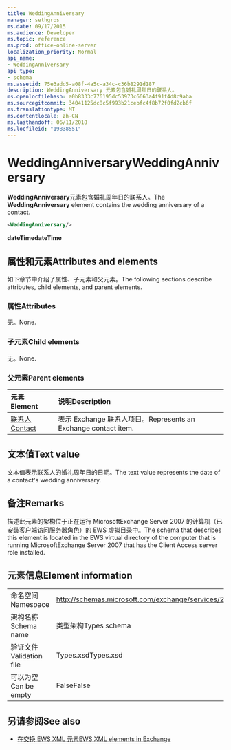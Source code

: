 ```yaml
---
title: WeddingAnniversary
manager: sethgros
ms.date: 09/17/2015
ms.audience: Developer
ms.topic: reference
ms.prod: office-online-server
localization_priority: Normal
api_name:
- WeddingAnniversary
api_type:
- schema
ms.assetid: 75e3add5-a08f-4a5c-a34c-c36b8291d187
description: WeddingAnniversary 元素包含婚礼周年日的联系人。
ms.openlocfilehash: a0b8333c776195dc53973c6663a4f91f4d8c9aba
ms.sourcegitcommit: 34041125dc8c5f993b21cebfc4f8b72f0fd2cb6f
ms.translationtype: MT
ms.contentlocale: zh-CN
ms.lasthandoff: 06/11/2018
ms.locfileid: "19838551"
---
```

# <a name="weddinganniversary"></a><span data-ttu-id="1870d-103">WeddingAnniversary</span><span class="sxs-lookup"><span data-stu-id="1870d-103">WeddingAnniversary</span></span>

<span data-ttu-id="1870d-104">**WeddingAnniversary**元素包含婚礼周年日的联系人。</span><span class="sxs-lookup"><span data-stu-id="1870d-104">The **WeddingAnniversary** element contains the wedding anniversary of a contact.</span></span> 
  
```xml
<WeddingAnniversary/>
```

 <span data-ttu-id="1870d-105">**dateTime**</span><span class="sxs-lookup"><span data-stu-id="1870d-105">**dateTime**</span></span>
## <a name="attributes-and-elements"></a><span data-ttu-id="1870d-106">属性和元素</span><span class="sxs-lookup"><span data-stu-id="1870d-106">Attributes and elements</span></span>

<span data-ttu-id="1870d-107">如下章节中介绍了属性、子元素和父元素。</span><span class="sxs-lookup"><span data-stu-id="1870d-107">The following sections describe attributes, child elements, and parent elements.</span></span>
  
### <a name="attributes"></a><span data-ttu-id="1870d-108">属性</span><span class="sxs-lookup"><span data-stu-id="1870d-108">Attributes</span></span>

<span data-ttu-id="1870d-109">无。</span><span class="sxs-lookup"><span data-stu-id="1870d-109">None.</span></span>
  
### <a name="child-elements"></a><span data-ttu-id="1870d-110">子元素</span><span class="sxs-lookup"><span data-stu-id="1870d-110">Child elements</span></span>

<span data-ttu-id="1870d-111">无。</span><span class="sxs-lookup"><span data-stu-id="1870d-111">None.</span></span>
  
### <a name="parent-elements"></a><span data-ttu-id="1870d-112">父元素</span><span class="sxs-lookup"><span data-stu-id="1870d-112">Parent elements</span></span>

|<span data-ttu-id="1870d-113">**元素**</span><span class="sxs-lookup"><span data-stu-id="1870d-113">**Element**</span></span>|<span data-ttu-id="1870d-114">**说明**</span><span class="sxs-lookup"><span data-stu-id="1870d-114">**Description**</span></span>|
|:-----|:-----|
|[<span data-ttu-id="1870d-115">联系人</span><span class="sxs-lookup"><span data-stu-id="1870d-115">Contact</span></span>](contact.md) <br/> |<span data-ttu-id="1870d-116">表示 Exchange 联系人项目。</span><span class="sxs-lookup"><span data-stu-id="1870d-116">Represents an Exchange contact item.</span></span>  <br/> |
   
## <a name="text-value"></a><span data-ttu-id="1870d-117">文本值</span><span class="sxs-lookup"><span data-stu-id="1870d-117">Text value</span></span>

<span data-ttu-id="1870d-118">文本值表示联系人的婚礼周年日的日期。</span><span class="sxs-lookup"><span data-stu-id="1870d-118">The text value represents the date of a contact's wedding anniversary.</span></span>
  
## <a name="remarks"></a><span data-ttu-id="1870d-119">备注</span><span class="sxs-lookup"><span data-stu-id="1870d-119">Remarks</span></span>

<span data-ttu-id="1870d-120">描述此元素的架构位于正在运行 MicrosoftExchange Server 2007 的计算机（已安装客户端访问服务器角色）的 EWS 虚拟目录中。</span><span class="sxs-lookup"><span data-stu-id="1870d-120">The schema that describes this element is located in the EWS virtual directory of the computer that is running MicrosoftExchange Server 2007 that has the Client Access server role installed.</span></span>
  
## <a name="element-information"></a><span data-ttu-id="1870d-121">元素信息</span><span class="sxs-lookup"><span data-stu-id="1870d-121">Element information</span></span>

|||
|:-----|:-----|
|<span data-ttu-id="1870d-122">命名空间</span><span class="sxs-lookup"><span data-stu-id="1870d-122">Namespace</span></span>  <br/> |http://schemas.microsoft.com/exchange/services/2006/types  <br/> |
|<span data-ttu-id="1870d-123">架构名称</span><span class="sxs-lookup"><span data-stu-id="1870d-123">Schema name</span></span>  <br/> |<span data-ttu-id="1870d-124">类型架构</span><span class="sxs-lookup"><span data-stu-id="1870d-124">Types schema</span></span>  <br/> |
|<span data-ttu-id="1870d-125">验证文件</span><span class="sxs-lookup"><span data-stu-id="1870d-125">Validation file</span></span>  <br/> |<span data-ttu-id="1870d-126">Types.xsd</span><span class="sxs-lookup"><span data-stu-id="1870d-126">Types.xsd</span></span>  <br/> |
|<span data-ttu-id="1870d-127">可以为空</span><span class="sxs-lookup"><span data-stu-id="1870d-127">Can be empty</span></span>  <br/> |<span data-ttu-id="1870d-128">False</span><span class="sxs-lookup"><span data-stu-id="1870d-128">False</span></span>  <br/> |
   
## <a name="see-also"></a><span data-ttu-id="1870d-129">另请参阅</span><span class="sxs-lookup"><span data-stu-id="1870d-129">See also</span></span>



- [<span data-ttu-id="1870d-130">在交换 EWS XML 元素</span><span class="sxs-lookup"><span data-stu-id="1870d-130">EWS XML elements in Exchange</span></span>](ews-xml-elements-in-exchange.md)

